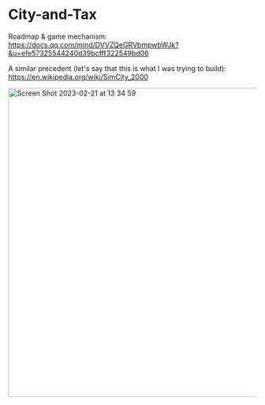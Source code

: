# City-and-Tax

Roadmap & game mechanism:
https://docs.qq.com/mind/DVVZQeGRVbmpwbWJk?&u=efe57325544240d39bcfff322549bd06

A similar precedent (let's say that this is what I was trying to build):
https://en.wikipedia.org/wiki/SimCity_2000

<img width="626" alt="Screen Shot 2023-02-21 at 13 34 59" src="https://user-images.githubusercontent.com/12317498/220256496-61606cdc-e474-4546-a70b-a630e3a6c4e1.png">
